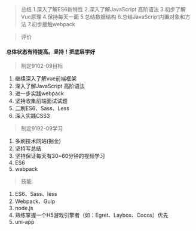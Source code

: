 > 总结
1.深入了解ES6新特性
2.深入了解JavaScript 高阶语法
3.初步了解Vue原理
4.保持每天一面
5.总结数据结构
6.总结JavaScript内置对象和方法
7.初步接触webpack




> 评价
#### 总体状态有待提高。坚持！把底层学好

> 制定9102-09目标
1. 继续深入了解vue前端框架 
2. 深入了解JavaScript 高阶语法
3. 进一步实践webpack
4. 坚持收集前端面试试题
5. 二刷ES6、Sass、Less
6. 深入实践CSS3

> 制定9192-09学习
1. 多刷技术网站(掘金)
2. 坚持写总结 
3. 坚持保证每天有30~60分钟的视频学习
4. ES6
5. webpack

> 技能
1. ES6、Sass、less
2. Webpack、Gulp
3. node.js
4. 熟练掌握一个H5游戏引擎者（如：Egret、Laybox、Cocos）优先
5. uni-app







